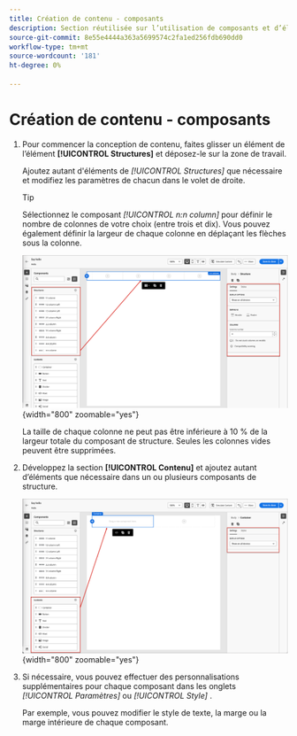 ```yaml
---
title: Création de contenu - composants
description: Section réutilisée sur l’utilisation de composants et d’éléments de contenu pour la création de contenu
source-git-commit: 8e55e4444a363a5699574c2fa1ed256fdb690dd0
workflow-type: tm+mt
source-wordcount: '181'
ht-degree: 0%

---
```


# Création de contenu - composants

1. Pour commencer la conception de contenu, faites glisser un élément de l’élément **[!UICONTROL Structures]** et déposez-le sur la zone de travail.

   Ajoutez autant d&#39;éléments de _[!UICONTROL Structures]_ que nécessaire et modifiez les paramètres de chacun dans le volet de droite.

   >[!TIP]
   >
   >Sélectionnez le composant _[!UICONTROL n:n column]_ pour définir le nombre de colonnes de votre choix (entre trois et dix). Vous pouvez également définir la largeur de chaque colonne en déplaçant les flèches sous la colonne.

   ![Faites glisser une structure sur la zone de travail et ajustez les paramètres](../assets/content-design-shared/content-design-add-structure.png){width="800" zoomable="yes"}

   La taille de chaque colonne ne peut pas être inférieure à 10 % de la largeur totale du composant de structure. Seules les colonnes vides peuvent être supprimées.

1. Développez la section **[!UICONTROL Contenu]** et ajoutez autant d’éléments que nécessaire dans un ou plusieurs composants de structure.

   ![Faites glisser un élément de contenu sur la zone de travail et ajustez les paramètres](../assets/content-design-shared/content-design-add-content.png){width="800" zoomable="yes"}
   <!--
   reference to the contents elements--->

1. Si nécessaire, vous pouvez effectuer des personnalisations supplémentaires pour chaque composant dans les onglets _[!UICONTROL Paramètres]_ ou _[!UICONTROL Style]_ .

   Par exemple, vous pouvez modifier le style de texte, la marge ou la marge intérieure de chaque composant.

<!-- 1. Click **[!UICONTROL Enable condition content]** to add dynamic content and adapt the content to the targeted profiles based on conditional rules.
-->
